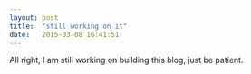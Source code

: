 ```yaml
---
layout: post
title:  "still working on it"
date:   2015-03-08 16:41:51
---
```

All right, I am still working on building this blog, just be patient.
